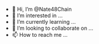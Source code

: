 - 👋 Hi, I’m @Nate48Chain
- 👀 I’m interested in ...
- 🌱 I’m currently learning ...
- 💞️ I’m looking to collaborate on ...
- 📫 How to reach me ...

<!---
Nate48Chain/Nate48Chain is a ✨ special ✨ repository because its `README.md` (this file) appears on your GitHub profile.
You can click the Preview link to take a look at your changes.
--->
